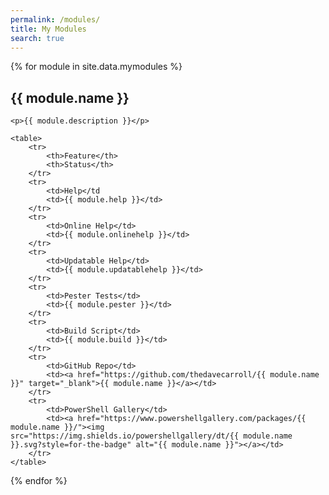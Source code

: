```yaml
---
permalink: /modules/
title: My Modules
search: true
---
```


{% for module in site.data.mymodules %}
    <h2>{{ module.name }}</h2>

    <p>{{ module.description }}</p>

    <table>
        <tr>
            <th>Feature</th>
            <th>Status</th>
        </tr>
        <tr>
            <td>Help</td
            <td>{{ module.help }}</td>
        </tr>
        <tr>
            <td>Online Help</td>
            <td>{{ module.onlinehelp }}</td>
        </tr>
        <tr>
            <td>Updatable Help</td>
            <td>{{ module.updatablehelp }}</td>
        </tr>
        <tr>
            <td>Pester Tests</td>
            <td>{{ module.pester }}</td>
        </tr>
        <tr>
            <td>Build Script</td>
            <td>{{ module.build }}</td>
        </tr>
        <tr>
            <td>GitHub Repo</td>
            <td><a href="https://github.com/thedavecarroll/{{ module.name }}" target="_blank">{{ module.name }}</a></td>
        </tr>
        <tr>
            <td>PowerShell Gallery</td>
            <td><a href="https://www.powershellgallery.com/packages/{{ module.name }}/"><img src="https://img.shields.io/powershellgallery/dt/{{ module.name }}.svg?style=for-the-badge" alt="{{ module.name }}"></a></td>
        </tr>
    </table>

{% endfor %}
